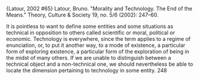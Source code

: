 ﻿{Latour, 2002 #65}
Latour, Bruno. "Morality and Technology. The End of the Means." Theory, Culture & Society 19, no. 5/6 (2002): 247–60.

It is pointless to want to define some entities and some situations as technical in opposition to others called scientific or moral, political or economic. Technology is everywhere, since the term applies to a regime of enunciation, or, to put it another way, to a mode of existence, a particular form of exploring existence, a particular form of the exploration of being   in the midst of many others. If we are unable to distinguish between a technical object and a non-technical one, we should nevertheless be able to locate the dimension pertaining to technology in some entity. 248
